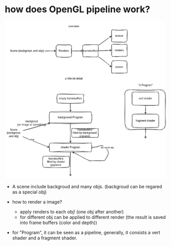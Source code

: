# how does OpenGL pipeline work?

![pipeline](./pipeline.png)

+ A scene include backgroud and many objs. (backgroud can be regared as a special obj)
+ how to render a image?
  + apply renders to each obj! (one obj after another)
  + for different obj can be applied to different render (the result is saved into frame buffers (color and depth))
  
+ for "Program", it can be seen as a pipeline, generally, it consists a vert shader and a fragment shader.

